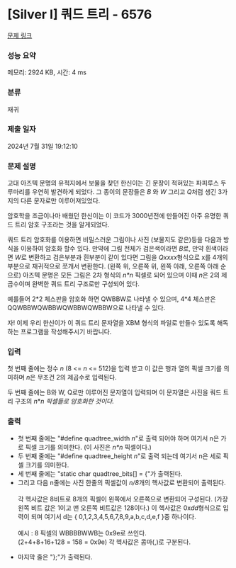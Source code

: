 # [Silver I] 쿼드 트리 - 6576 

[문제 링크](https://www.acmicpc.net/problem/6576) 

### 성능 요약

메모리: 2924 KB, 시간: 4 ms

### 분류

재귀

### 제출 일자

2024년 7월 31일 19:12:10

### 문제 설명

<p>고대 아즈텍 문명의 유적지에서 보물을 찾던 한신이는 긴 문장이 적혀있는 파피루스 두루마리를 우연히 발견하게 되었다. 그 종이의 문장들은 <em>B </em>와 <em>W</em> 그리고 <em>Q</em>처럼 생긴 3가지의 다른 문자로만 이루어져있었다.</p>

<p>암호학을 조금이나마 배웠던 한신이는 이 코드가 3000년전에 만들어진 아주 유명한 쿼드 트리 암호 구조라는 것을 알게되었다.</p>

<p>쿼드 트리 암호화를 이용하면 비밀스러운 그림이나 사진 (보물지도 같은)등을 다음과 방식을 이용하여 암호화 할수 있다. 만약에 그림 전체가 검은색이라면 <em>B</em>로, 만약 흰색이라면 <em>W</em>로 변환하고 검은부분과 흰부분이 같이 있다면 그림을 <em>Qxxxx</em>형식으로 x를 4개의 부분으로 재귀적으로 쪼개서 변환한다. (왼쪽 위, 오른쪽 위, 왼쪽 아래, 오른쪽 아래 순으로) 아즈텍 문명은 모든 그림은 2차 형식의 <em>n*n </em>픽셀로 되어 있으며 이때 <em>n</em>은 2의 제곱수이며 완벽한 쿼드 트리 구조로만 구성되어 있다.</p>

<p>예를들어 2*2 체스판을 암호화 하면 QWBBW로 나타낼 수 있으며, 4*4 체스판은 QQWBBWQWBBWQWBBWQWBBW으로 나타낼 수 있다.</p>

<p>자! 이제 우리 한신이가 이 쿼드 트리 문자열을 XBM 형식의 파일로 만들수 있도록 해독하는 프로그램을 작성해주시기 바랍니다.</p>

### 입력 

 <p>첫 번째 줄에는 정수 <em>n</em> (8 <= <em>n</em> <= 512)을 입력 받고 이 값은 행과 열의 픽셀 크기를 의미하며 <em>n</em>은 무조건 2의 제곱수로 입력된다.</p>

<p>두 번째 줄에는 B와 W, Q로만 이루어진 문자열이 입력되며 이 문자열은 사진을 쿼드 트리 구조의 <em>n</em>*<em>n 픽셀들로 암호화한 것이다.</em></p>

### 출력 

 <ul>
	<li>첫 번째 줄에는 "#define quadtree_width <em>n</em>"로 출력 되어야 하며 여기서 n은 가로 픽셀 크기를 의미한다. (이 사진은 <em>n*n </em>픽셀이다.)</li>
	<li>두 번째 줄에는 "#define quadtree_height <em>n</em>"로 출력 되는데 여기서 n은 세로 픽셀 크기를 의미한다.</li>
	<li>세 번째 줄에는 "static char quadtree_bits[] = {"가 출력된다.</li>
	<li>그리고 다음 n줄에는 사진 한줄의 픽셀값이 <em>n/8</em>개의 헥사값로 변환되어 출력된다.<br>
	<br>
	각 헥사값은 8비트로 8개의 픽셀이 왼쪽에서 오른쪽으로 변환되어 구성된다. (가장 왼쪽 비트 값은 1이고 맨 오른쪽 비트값은 128이다.) 이 헥사값은 0x<em>dd</em>형식으로 입력이 되며 여기서 d는 { 0,1,2,3,4,5,6,7,8,9,a,b,c,d,e,f }중 하나이다.<br>
	<br>
	예시 : 8 픽셀의 WBBBBWWB는 0x9e로 쓰인다.<br>
	(2+4+8+16+128 = 158 = 0x9e) 각 헥사값은 콤마(,)로 구분된다.</li>
</ul>

<ul>
	<li>마지막 줄은 "};"가 출력된다.</li>
</ul>


